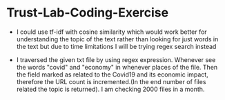 # Trust-Lab-Coding-Exercise
* I could use tf-idf with cosine similarity which would work better for understanding the topic of the text rather than looking for just words in the text but due to time limitations I will be trying regex search instead

* I traversed the given txt file by using regex expression. Whenever see the words "covid" and "economy" in whenever places of the file. Then the field marked as related to the Covid19 and its economic impact, therefore the URL count is incremented.(In the end number of files related the topic is returned). I am checking 2000 files in a month.



